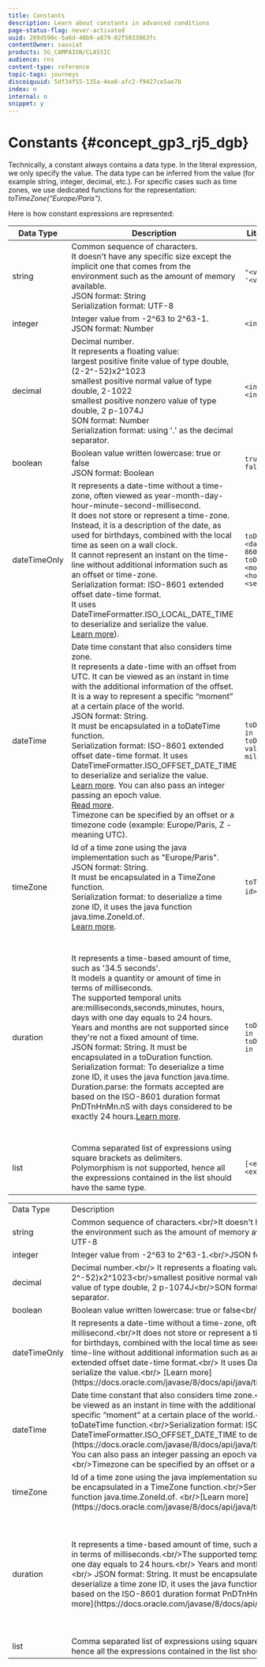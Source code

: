 ```yaml
---
title: Constants
description: Learn about constants in advanced conditions
page-status-flag: never-activated
uuid: 269d590c-5a6d-40b9-a879-02f5033863fc
contentOwner: sauviat
products: SG_CAMPAIGN/CLASSIC
audience: rns
content-type: reference
topic-tags: journeys
discoiquuid: 5df34f55-135a-4ea8-afc2-f9427ce5ae7b
index: n
internal: n
snippet: y
---
```


# Constants {#concept_gp3_rj5_dgb}

Technically, a constant always contains a data type. In the literal expression, we only specify the value. The data type can be inferred from the value (for example string, integer, decimal, etc.). For specific cases such as time zones, we use dedicated functions for the representation: _toTimeZone("Europe/Paris")_.

Here is how constant expressions are represented:

|Data Type|Description|Literal Representation|Example|
|-----|-------------|----------------|----|
|string|Common sequence of characters.<br/>It doesn't have any specific size except the implicit one that comes from the environment such as the amount of memory available.<br/>JSON format: String<br/>Serialization format: UTF-8|`"<value>"`<br/>`'<value>'`|`"hello world"`<br/> `'hello world'`|
|integer|Integer value from -2^63 to 2^63-1.<br/>JSON format: Number|`<integer value>`|42|
|decimal|Decimal number.<br/> It represents a floating value:<br/>largest positive finite value of type double, (2-2^-52)x2^1023<br/>smallest positive normal value of type double, 2-1022<br/>smallest positive nonzero value of type double, 2 p-1074J<br/>SON format: Number<br/>Serialization format: using '.' as the decimal separator.|`<integer value>.<integer value>`|`3.14`|
|boolean|Boolean value written lowercase: true or false<br/>JSON format: Boolean|`true` <br/>`false`|`true`|
|dateTimeOnly|It represents a date-time without a time-zone, often viewed as year-month-day-hour-minute-second-millisecond.<br/>It does not store or represent a time-zone. <br/>Instead, it is a description of the date, as used for birthdays, combined with the local time as seen on a wall clock. <br/>It cannot represent an instant on the time-line without additional information such as an offset or time-zone.<br/>Serialization format: ISO-8601 extended offset date-time format.<br/> It uses DateTimeFormatter.ISO_LOCAL_DATE_TIME to deserialize and serialize the value.<br/> [Learn more](https://docs.oracle.com/javase/8/docs/api/java/time/format/DateTimeFormatter.html#ISO_LOCAL_DATE_TIME)).|`toDateTimeOnly("<dateTimeOnly in ISO-8601 format>")`<br/>`toDateTimeOnly(<year>, <month>, <day>, <hour>, <minute>, <second>)`|`toDateTimeOnly("1977-04-22T06:00:00")`<br/>`toDateTimeOnly(1977, 4, 22, 6, 0, 0")`<br/>Examples of serialized dateTimeOnly:<br/>`2011-12-03T15:15:30`<br/>`2011-12-03T15:15:30.123`|
|dateTime|Date time constant that also considers time zone.<br/>It represents a date-time with an offset from UTC. It can be viewed as an instant in time with the additional information of the offset. <br/>It is a way to represent a specific “moment” at a certain place of the world.<br/>JSON format: String.</br> It must be encapsulated in a toDateTime function.<br/>Serialization format: ISO-8601 extended offset date-time format. It uses DateTimeFormatter.ISO_OFFSET_DATE_TIME to deserialize and serialize the value. <br/>[Learn more](https://docs.oracle.com/javase/8/docs/api/java/time/format/DateTimeFormatter.html#ISO_OFFSET_DATE_TIME). You can also pass an integer passing an epoch value. <br/>[Read more](https://www.epochconverter.com/).<br/>Timezone can be specified by an offset or a timezone code (example: Europe/Paris, Z - meaning UTC).|`toDateTime("<dateTime in ISO-8601 format>")`<br/>`toDateTime(<integer value of an epoch in milliseconds>)`|toDateTime("1977-04-22T06:00:00Z")<br/>toDateTime("2011-12-03T15:15:30Z")<br/>toDateTime("2011-12-03T15:15:30.123Z")<br/>toDateTime("2011-12-03T15:15:30.123+02:00")<br/>toDateTime("2011-12-03T15:15:30.123-00:20")<br/> toDateTime(1560762190189)|
|timeZone|Id of a time zone using the java implementation such as "Europe/Paris".<br/>JSON format: String.<br/> It must be encapsulated in a TimeZone function.<br/>Serialization format: to deserialize a time zone ID, it uses the java function java.time.ZoneId.of. <br/>[Learn more](https://docs.oracle.com/javase/8/docs/api/java/time/ZoneId.html#of-java.lang.String-).|`toTimeZone("<time zone id>"`)|toTimeZone("Europe/Paris")|
|duration|It represents a time-based amount of time, such as '34.5 seconds'.<br/> It models a quantity or amount of time in terms of milliseconds.<br/>The supported temporal units are:milliseconds,seconds,minutes, hours, days with one day equals to 24 hours.<br/> Years and months are not supported since they're not a fixed amount of time.<br/> JSON format: String. It must be encapsulated in a toDuration function.<br/>Serialization format: To deserialize a time zone ID, it uses the java function java.time.<br/>Duration.parse: the formats accepted are based on the ISO-8601 duration format PnDTnHnMn.nS with days considered to be exactly 24 hours.[Learn more](https://docs.oracle.com/javase/8/docs/api/java/time/Duration.html#parse-java.lang.CharSequence-).|`toDuration("<duration in ISO-8601 format>")`<br/>`toDuration(<duration in milliseconds>)`|`toDuration("PT5S") // 5 seconds`<br/>`toDuration(500) // 500mstoDuration("PT20.345S")`<br/>` -- parses as "20.345 seconds"`<br/>`toDuration("PT15M")`<br/>` -- parses as "15 minutes" `<br/>`(where a minute is 60 seconds)`<br/>`toDuration("PT10H")`<br/>`-- parses as "10 hours" `<br/>`(where an hour is 3600 seconds)`<br/>`toDuration("P2D")`<br/>`-- parses as "2 days"`<br/>` (where a day is 24 hours or 86400 seconds)`<br/>`toDuration("P2DT3H4M")`<br/>`-- parses as "2 days, 3 hours and 4 minutes"`<br/>`toDuration("P-6H3M")`<br/>`-- parses as "-6 hours and +3 minutes"`<br/>`toDuration("-P6H3M")`<br/>`-- parses as "-6 hours and -3 minutes"`<br/>`toDuration("-P-6H+3M")`<br/>`-- parses as "+6 hours and -3 minutes"`|
|list|Comma separated list of expressions using square brackets as delimiters. <br/>Polymorphism is not supported, hence all the expressions contained in the list should have the same type.|`[<expression>, <expression>, ... ]`|`["value1","value2"]`<br/>`[3,5]`<br/>`[toDuration(500),toDuration(800)]`|


<table>
    <tr>
        <td>Data Type</td>
        <td>Description</td>
        <td>Literal Representation</td>
        <td>Example</td>
    </tr>
    <tr>
        <td>string</td>
        <td>Common sequence of characters.&lt;br/&gt;It doesn't have any specific size except the implicit one that comes from the environment such as the amount of memory available.&lt;br/&gt;JSON format: String&lt;br/&gt;Serialization format: UTF-8</td>
        <td>`"&lt;value&gt;"`&lt;br/&gt;`'&lt;value&gt;'`</td>
        <td>`"hello world"`&lt;br/&gt; `'hello world'`</td>
    </tr>
    <tr>
        <td>integer</td>
        <td>Integer value from -2^63 to 2^63-1.&lt;br/&gt;JSON format: Number</td>
        <td>`&lt;integer value&gt;`</td>
        <td>42</td>
    </tr>
    <tr>
        <td>decimal</td>
        <td>Decimal number.&lt;br/&gt; It represents a floating value:&lt;br/&gt;largest positive finite value of type double, (2-2^-52)x2^1023&lt;br/&gt;smallest positive normal value of type double, 2-1022&lt;br/&gt;smallest positive nonzero value of type double, 2 p-1074J&lt;br/&gt;SON format: Number&lt;br/&gt;Serialization format: using '.' as the decimal separator.</td>
        <td>`&lt;integer value&gt;.&lt;integer value&gt;`</td>
        <td>`3.14`</td>
    </tr>
    <tr>
        <td>boolean</td>
        <td>Boolean value written lowercase: true or false&lt;br/&gt;JSON format: Boolean</td>
        <td>`true` &lt;br/&gt;`false`</td>
        <td>`true`</td>
    </tr>
    <tr>
        <td>dateTimeOnly</td>
        <td>It represents a date-time without a time-zone, often viewed as year-month-day-hour-minute-second-millisecond.&lt;br/&gt;It does not store or represent a time-zone. &lt;br/&gt;Instead, it is a description of the date, as used for birthdays, combined with the local time as seen on a wall clock. &lt;br/&gt;It cannot represent an instant on the time-line without additional information such as an offset or time-zone.&lt;br/&gt;Serialization format: ISO-8601 extended offset date-time format.&lt;br/&gt; It uses DateTimeFormatter.ISO_LOCAL_DATE_TIME to deserialize and serialize the value.&lt;br/&gt; [Learn more](https://docs.oracle.com/javase/8/docs/api/java/time/format/DateTimeFormatter.html#ISO_LOCAL_DATE_TIME)).</td>
        <td>`toDateTimeOnly("&lt;dateTimeOnly in ISO-8601 format&gt;")`&lt;br/&gt;`toDateTimeOnly(&lt;year&gt;, &lt;month&gt;, &lt;day&gt;, &lt;hour&gt;, &lt;minute&gt;, &lt;second&gt;)`</td>
        <td>`toDateTimeOnly("1977-04-22T06:00:00")`&lt;br/&gt;`toDateTimeOnly(1977, 4, 22, 6, 0, 0")`&lt;br/&gt;Examples of serialized dateTimeOnly:&lt;br/&gt;`2011-12-03T15:15:30`&lt;br/&gt;`2011-12-03T15:15:30.123`</td>
    </tr>
    <tr>
        <td>dateTime</td>
        <td>Date time constant that also considers time zone.&lt;br/&gt;It represents a date-time with an offset from UTC. It can be viewed as an instant in time with the additional information of the offset. &lt;br/&gt;It is a way to represent a specific “moment” at a certain place of the world.&lt;br/&gt;JSON format: String.&lt;/br&gt; It must be encapsulated in a toDateTime function.&lt;br/&gt;Serialization format: ISO-8601 extended offset date-time format. It uses DateTimeFormatter.ISO_OFFSET_DATE_TIME to deserialize and serialize the value. &lt;br/&gt;[Learn more](https://docs.oracle.com/javase/8/docs/api/java/time/format/DateTimeFormatter.html#ISO_OFFSET_DATE_TIME). You can also pass an integer passing an epoch value. &lt;br/&gt;[Read more](https://www.epochconverter.com/).&lt;br/&gt;Timezone can be specified by an offset or a timezone code (example: Europe/Paris, Z - meaning UTC).</td>
        <td>`toDateTime("&lt;dateTime in ISO-8601 format&gt;")`&lt;br/&gt;`toDateTime(&lt;integer value of an epoch in milliseconds&gt;)`</td>
        <td>toDateTime("1977-04-22T06:00:00Z")&lt;br/&gt;toDateTime("2011-12-03T15:15:30Z")&lt;br/&gt;toDateTime("2011-12-03T15:15:30.123Z")&lt;br/&gt;toDateTime("2011-12-03T15:15:30.123+02:00")&lt;br/&gt;toDateTime("2011-12-03T15:15:30.123-00:20")&lt;br/&gt; toDateTime(1560762190189)</td>
    </tr>
    <tr>
        <td>timeZone</td>
        <td>Id of a time zone using the java implementation such as "Europe/Paris".&lt;br/&gt;JSON format: String.&lt;br/&gt; It must be encapsulated in a TimeZone function.&lt;br/&gt;Serialization format: to deserialize a time zone ID, it uses the java function java.time.ZoneId.of. &lt;br/&gt;[Learn more](https://docs.oracle.com/javase/8/docs/api/java/time/ZoneId.html#of-java.lang.String-).</td>
        <td>`toTimeZone("&lt;time zone id&gt;"`)</td>
        <td>toTimeZone("Europe/Paris")</td>
    </tr>
    <tr>
        <td>duration</td>
        <td>It represents a time-based amount of time, such as '34.5 seconds'.&lt;br/&gt; It models a quantity or amount of time in terms of milliseconds.&lt;br/&gt;The supported temporal units are:milliseconds,seconds,minutes, hours, days with one day equals to 24 hours.&lt;br/&gt; Years and months are not supported since they're not a fixed amount of time.&lt;br/&gt; JSON format: String. It must be encapsulated in a toDuration function.&lt;br/&gt;Serialization format: To deserialize a time zone ID, it uses the java function java.time.&lt;br/&gt;Duration.parse: the formats accepted are based on the ISO-8601 duration format PnDTnHnMn.nS with days considered to be exactly 24 hours.[Learn more](https://docs.oracle.com/javase/8/docs/api/java/time/Duration.html#parse-java.lang.CharSequence-).</td>
        <td>`toDuration("&lt;duration in ISO-8601 format&gt;")`&lt;br/&gt;`toDuration(&lt;duration in milliseconds&gt;)`</td>
        <td>`toDuration("PT5S") // 5 seconds`&lt;br/&gt;`toDuration(500) // 500mstoDuration("PT20.345S")`&lt;br/&gt;` -- parses as "20.345 seconds"`&lt;br/&gt;`toDuration("PT15M")`&lt;br/&gt;` -- parses as "15 minutes" `&lt;br/&gt;`(where a minute is 60 seconds)`&lt;br/&gt;`toDuration("PT10H")`&lt;br/&gt;`-- parses as "10 hours" `&lt;br/&gt;`(where an hour is 3600 seconds)`&lt;br/&gt;`toDuration("P2D")`&lt;br/&gt;`-- parses as "2 days"`&lt;br/&gt;` (where a day is 24 hours or 86400 seconds)`&lt;br/&gt;`toDuration("P2DT3H4M")`&lt;br/&gt;`-- parses as "2 days, 3 hours and 4 minutes"`&lt;br/&gt;`toDuration("P-6H3M")`&lt;br/&gt;`-- parses as "-6 hours and +3 minutes"`&lt;br/&gt;`toDuration("-P6H3M")`&lt;br/&gt;`-- parses as "-6 hours and -3 minutes"`&lt;br/&gt;`toDuration("-P-6H+3M")`&lt;br/&gt;`-- parses as "+6 hours and -3 minutes"`</td>
    </tr>
    <tr>
        <td>list</td>
        <td>Comma separated list of expressions using square brackets as delimiters. &lt;br/&gt;Polymorphism is not supported, hence all the expressions contained in the list should have the same type.</td>
        <td>`[&lt;expression&gt;, &lt;expression&gt;, ... ]`</td>
        <td>`["value1","value2"]`&lt;br/&gt;`[3,5]`&lt;br/&gt;`[toDuration(500),toDuration(800)]`</td>
    </tr>
</table>